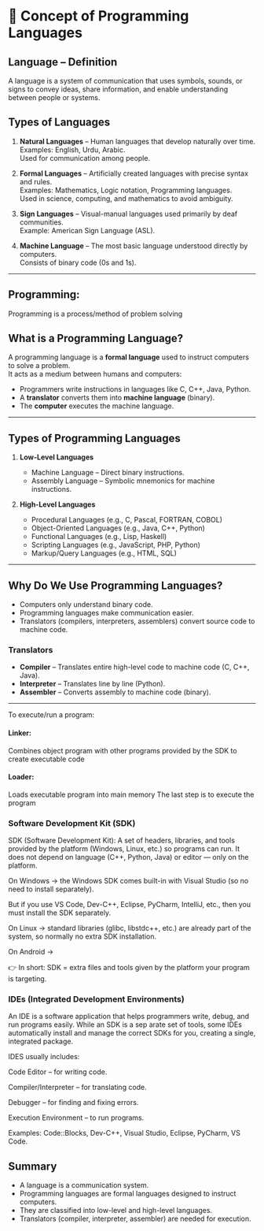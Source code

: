 # 📘 Concept of Programming Languages

## Language – Definition
A language is a system of communication that uses symbols, sounds, or signs to convey ideas, share information, and enable understanding between people or systems.

## Types of Languages
1. **Natural Languages** – Human languages that develop naturally over time.  
   Examples: English, Urdu, Arabic.  
   Used for communication among people.

2. **Formal Languages** – Artificially created languages with precise syntax and rules.  
   Examples: Mathematics, Logic notation, Programming languages.  
   Used in science, computing, and mathematics to avoid ambiguity.

3. **Sign Languages** – Visual-manual languages used primarily by deaf communities.  
   Example: American Sign Language (ASL).

4. **Machine Language** – The most basic language understood directly by computers.  
   Consists of binary code (0s and 1s).

---

## Programming:
Programming is a process/method of problem solving

## What is a Programming Language?
A programming language is a **formal language** used to instruct computers to solve a problem.  
It acts as a medium between humans and computers:

- Programmers write instructions in languages like C, C++, Java, Python.  
- A **translator** converts them into **machine language** (binary).  
- The **computer** executes the machine language.  

---

## Types of Programming Languages
1. **Low-Level Languages**
   - Machine Language – Direct binary instructions.  
   - Assembly Language – Symbolic mnemonics for machine instructions.

2. **High-Level Languages**
   - Procedural Languages (e.g., C, Pascal, FORTRAN, COBOL)  
   - Object-Oriented Languages (e.g., Java, C++, Python)  
   - Functional Languages (e.g., Lisp, Haskell)  
   - Scripting Languages (e.g., JavaScript, PHP, Python)  
   - Markup/Query Languages (e.g., HTML, SQL)

---

## Why Do We Use Programming Languages?
- Computers only understand binary code.  
- Programming languages make communication easier.  
- Translators (compilers, interpreters, assemblers) convert source code to machine code.

### Translators
- **Compiler** – Translates entire high-level code to machine code (C, C++, Java).  
- **Interpreter** – Translates line by line (Python).  
- **Assembler** – Converts assembly to machine code (binary).

---

To execute/run a program:
#### Linker: 
Combines object program with other programs provided by the SDK to create executable code
#### Loader: 
Loads executable program into main memory
The last step is to execute the program


### Software Development Kit (SDK)

SDK (Software Development Kit):
A set of headers, libraries, and tools provided by the platform (Windows, Linux, etc.) so programs can run. It does not depend on language (C++, Python, Java) or editor — only on the platform.

On Windows → the Windows SDK comes built-in with Visual Studio (so no need to install separately).

But if you use VS Code, Dev-C++, Eclipse, PyCharm, IntelliJ, etc., then you must install the SDK separately.


On Linux → standard libraries (glibc, libstdc++, etc.) are already part of the system, so normally no extra SDK installation.

On Android -> 


👉 In short: SDK = extra files and tools given by the platform your program is targeting.


### IDEs (Integrated Development Environments)

An IDE is a software application that helps programmers write, debug, and run programs easily.
While an SDK is a sep
arate set of tools, some IDEs automatically install and manage the correct SDKs for you, creating a single, integrated package.

IDES usually includes:

Code Editor – for writing code.

Compiler/Interpreter – for translating code.

Debugger – for finding and fixing errors.

Execution Environment – to run programs.

Examples: Code::Blocks, Dev-C++, Visual Studio, Eclipse, PyCharm, VS Code.

## Summary
- A language is a communication system.  
- Programming languages are formal languages designed to instruct computers.  
- They are classified into low-level and high-level languages.  
- Translators (compiler, interpreter, assembler) are needed for execution.  
